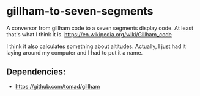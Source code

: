 # gillham-to-seven-segments
A conversor from gillham code to a seven segments display code.
At least that's what I think it is.
https://en.wikipedia.org/wiki/Gillham_code

I think it also calculates something about altitudes.
Actually, I just had it laying around my computer and
I had to put it a name.

## Dependencies:
- https://github.com/tomad/gillham

